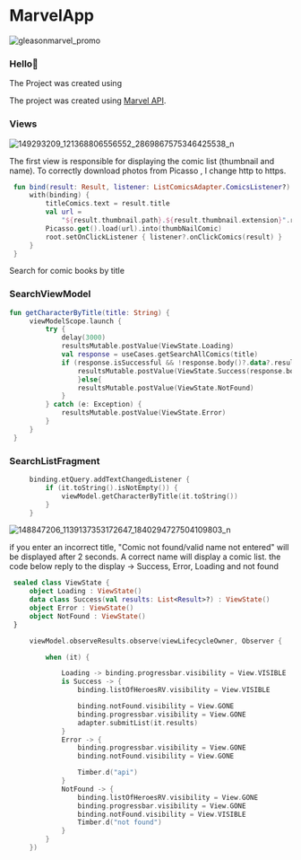 # MarvelApp

![gleasonmarvel_promo](https://user-images.githubusercontent.com/75754448/107693724-cc24b880-6cae-11eb-98ff-4d0a95e39f6e.jpg)

### Hello👋

The Project was created using

The project was created using [Marvel API](https://developer.marvel.com/). 

### Views
![149293209_121368806556552_2869867575346425538_n](https://user-images.githubusercontent.com/75754448/107694803-13f80f80-6cb0-11eb-9d7e-3518ecfb829a.jpg)

The first view is responsible for displaying the comic list (thumbnail and name). To correctly download photos
from Picasso , I change http to https.

   ```Kotlin
    fun bind(result: Result, listener: ListComicsAdapter.ComicsListener?) {
        with(binding) {
            titleComics.text = result.title
            val url =
                "${result.thumbnail.path}.${result.thumbnail.extension}".replace("http", "https")
            Picasso.get().load(url).into(thumbNailComic)
            root.setOnClickListener { listener?.onClickComics(result) }
        }
    }
```
    
Search for comic books by title

### SearchViewModel

   ```Kotlin
fun getCharacterByTitle(title: String) {
        viewModelScope.launch {
            try {
                delay(3000)
                resultsMutable.postValue(ViewState.Loading)
                val response = useCases.getSearchAllComics(title)
                if (response.isSuccessful && !response.body()?.data?.results.isNullOrEmpty() ) {
                    resultsMutable.postValue(ViewState.Success(response.body()?.data?.results))
                    }else{
                    resultsMutable.postValue(ViewState.NotFound)
                }
            } catch (e: Exception) {
                resultsMutable.postValue(ViewState.Error)
            }
        }
    }
```
   
 ### SearchListFragment
   
   ```Kotlin
        binding.etQuery.addTextChangedListener {
            if (it.toString().isNotEmpty()) {
                viewModel.getCharacterByTitle(it.toString())
            }
        }
```

![148847206_1139137353172647_1840294727504109803_n](https://user-images.githubusercontent.com/75754448/107707675-883bae80-6cc2-11eb-9e30-5b319dd8ed6b.jpg)


if you enter an incorrect title, "Comic not found/valid name not entered" will be displayed after 2 seconds. A correct name will display a comic list.
the code below reply to the display -> Success, Error, Loading and not found

   ```Kotlin
    sealed class ViewState {
        object Loading : ViewState()
        data class Success(val results: List<Result>?) : ViewState()
        object Error : ViewState()
        object NotFound : ViewState()
    }
```

   ```Kotlin
        viewModel.observeResults.observe(viewLifecycleOwner, Observer {

            when (it) {

                Loading -> binding.progressbar.visibility = View.VISIBLE
                is Success -> {
                    binding.listOfHeroesRV.visibility = View.VISIBLE

                    binding.notFound.visibility = View.GONE
                    binding.progressbar.visibility = View.GONE
                    adapter.submitList(it.results)
                }
                Error -> {
                    binding.progressbar.visibility = View.GONE
                    binding.notFound.visibility = View.GONE

                    Timber.d("api")
                }
                NotFound -> {
                    binding.listOfHeroesRV.visibility = View.GONE
                    binding.progressbar.visibility = View.GONE
                    binding.notFound.visibility = View.VISIBLE
                    Timber.d("not found")
                }
            }
        })
```

